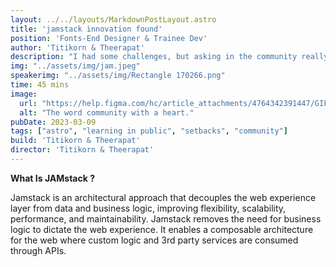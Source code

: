 ```yaml
---
layout: ../../layouts/MarkdownPostLayout.astro
title: 'jamstack innovation found'
position: 'Fonts-End Designer & Trainee Dev'
author: 'Titikorn & Theerapat'
description: "I had some challenges, but asking in the community really helped!"
img: "../assets/img/jam.jpeg"
speakerimg: "../assets/img/Rectangle 170266.png"
time: 45 mins
image:
  url: "https://help.figma.com/hc/article_attachments/4764342391447/GIF_1_MOVE_2x.gif"
  alt: "The word community with a heart."
pubDate: 2023-03-09
tags: ["astro", "learning in public", "setbacks", "community"]
build: 'Titikorn & Theerapat'
director: 'Titikorn & Theerapat'
---
```


**What Is JAMstack ?**

Jamstack is an architectural approach that decouples the web experience layer from data and business logic, improving flexibility, scalability, performance, and maintainability.
Jamstack removes the need for business logic to dictate the web experience.
It enables a composable architecture for the web where custom logic and 3rd party services are consumed through APIs.
